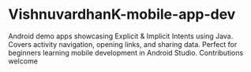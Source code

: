# VishnuvardhanK-mobile-app-dev
Android demo apps showcasing Explicit &amp; Implicit Intents using Java. Covers activity navigation, opening links, and sharing data. Perfect for beginners learning mobile development in Android Studio. Contributions welcome
